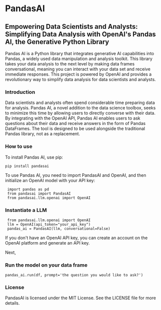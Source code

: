# PandasAI
## Empowering Data Scientists and Analysts: Simplifying Data Analysis with OpenAI's Pandas AI, the Generative Python Library

Pandas AI is a Python library that integrates generative AI capabilities into Pandas, a widely used data manipulation and analysis toolkit. This library takes your data analysis to the next level by making data frames conversational, meaning you can interact with your data set and receive immediate responses. This project is powered by OpenAI and provides a revolutionary way to simplify data analysis for data scientists and analysts.

### Introduction
Data scientists and analysts often spend considerable time preparing data for analysis. Pandas AI, a novel addition to the data science toolbox, seeks to minimize this time by allowing users to directly converse with their data. By integrating with the OpenAI API, Pandas AI enables users to ask questions about their data and receive answers in the form of Pandas DataFrames. The tool is designed to be used alongside the traditional Pandas library, not as a replacement.

### How to use
To install Pandas AI, use pip:
```
pip install pandasai
```


To use Pandas AI, you need to import PandasAI and OpenAI, and then initialize an OpenAI model with your API key:

```
 import pandas as pd
 from pandasai import PandasAI
 from pandasai.llm.openai import OpenAI
 ```

### Instantiate a LLM
```
 from pandasai.llm.openai import OpenAI
 llm = OpenAI(api_token="your_api_key")
 pandas_ai = PandasAI(llm, conversational=False)
 ```

If you don't have an OpenAI API key, you can create an account on the OpenAI platform and generate an API key.

Next, 
### Run the model on your data frame
```
pandas_ai.run(df, prompt='the question you would like to ask?')
```

### License
PandasAI is licensed under the MIT License. See the LICENSE file for more details.
